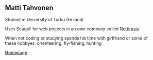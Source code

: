 <!-- Name: User/MattiTahvonen -->
<!-- Version: 3 -->
<!-- Last-Modified: 2006/01/12 13:25:05 -->
<!-- Author: mstahv -->
## Matti Tahvonen

Student in University of Turku (Finland)

Uses Seagull for web projects in an own company called [Nettirasia](http://www.nettirasia.com/)

When not coding or studying spends his time with girlfriend or some of these hobbyes: orienteering, fly-fishing, hunting

[Homepage](http://matti.tahvonen.com/)